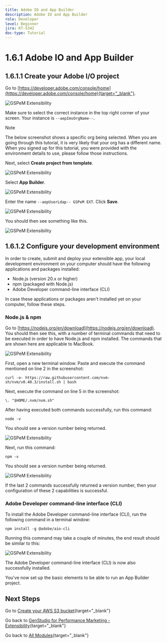 ```yaml
---
title: Adobe IO and App Builder
description: Adobe IO and App Builder
role: Developer
level: Beginner
jira: KT-5342
doc-type: Tutorial
---
```

# 1.6.1 Adobe IO and App Builder

## 1.6.1.1 Create your Adobe I/O project

Go to [https://developer.adobe.com/console/home](https://developer.adobe.com/console/home){target="_blank"}.

![GSPeM Extensibility](./images/gspemext1.png)

Make sure to select the correct instance in the top right corner of your screen. Your instance is `--aepImsOrgName--`. 

>[!NOTE]
>
> The below screenshot shows a specific org being selected. When you are going through this tutorial, it is very likely that your org has a different name. When you signed up for this tutorial, you were provided with the environment details to use, please follow those instructions.

Next, select **Create project from template**.

![GSPeM Extensibility](./images/gspemext2.png)

Select **App Builder**.

![GSPeM Extensibility](./images/gspemext4.png)

Enter the name `--aepUserLdap-- GSPeM EXT`. Click **Save**.

![GSPeM Extensibility](./images/gspemext5.png)

You should then see something like this.

![GSPeM Extensibility](./images/gspemext6.png)

## 1.6.1.2 Configure your development environment

In order to create, submit and deploy your extensible app, your local development environment on your computer should have the following applications and packages installed:

- Node.js (version 20.x or higher)
- npm (packaged with Node.js)
- Adobe Developer command-line interface (CLI)

In case these applications or packages aren't installed yet on your computer, follow these steps.

### Node.js & npm

Go to [https://nodejs.org/en/download](https://nodejs.org/en/download). You should then see this, with a number of terminal commands that need to be executed in order to have Node.js and npm installed. The commands that are shown here are applicable to MacBook.

![GSPeM Extensibility](./images/gspemext7.png)

First, open a new terminal window. Paste and execute the command mentioned on line 2 in the screenshot:

`curl -o- https://raw.githubusercontent.com/nvm-sh/nvm/v0.40.3/install.sh | bash`

Next, execute the command on line 5 in the screenshot:

`\. "$HOME/.nvm/nvm.sh"`

After having executed both commands successfully, run this command:

`node -v`

You should see a version number being returned.

![GSPeM Extensibility](./images/gspemext8.png)

Next, run this command:

`npm -v`

You should see a version number being returned.

![GSPeM Extensibility](./images/gspemext9.png)

If the last 2 commands successfully returned a version number, then your configuration of these 2 capabilities is successful.

### Adobe Developer command-line interface (CLI)

To install the Adobe Developer command-line interface (CLI), run the following command in a terminal window:

`npm install -g @adobe/aio-cli`

Running this command may take a couple of minutes, the end result should be similar to this:

![GSPeM Extensibility](./images/gspemext10.png)

The Adobe Developer command-line interface (CLI) is now also successfully installed.

You've now set up the basic elements to be able to run an App Builder project.

## Next Steps

Go to [Create your AWS S3 bucket](./ex2.md){target="_blank"}

Go back to [GenStudio for Performance Marketing - Extensibility](./genstudioext.md){target="_blank"}

Go back to [All Modules](./../../../overview.md){target="_blank"}
